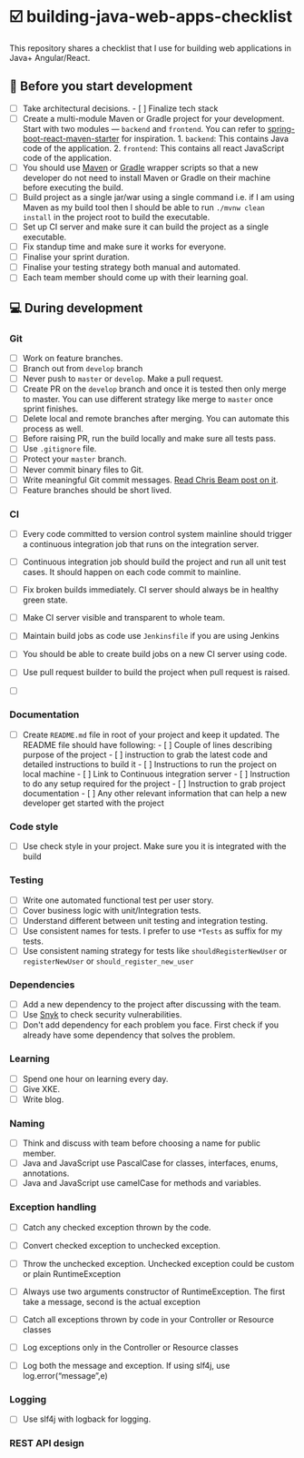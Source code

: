 # :ballot_box_with_check: building-java-web-apps-checklist
This repository shares a checklist that I use for building web applications in Java+ Angular/React.

## :beginner: Before you start development

- [ ] Take architectural decisions.
      - [ ] Finalize tech stack
- [ ] Create a multi-module Maven or Gradle project for your development. Start with two modules — `backend` and `frontend`.  You can refer to [spring-boot-react-maven-starter](https://github.com/shekhargulati/spring-boot-react-maven-starter) for inspiration.
      1. `backend`: This contains Java code of the application.
      2. `frontend`: This contains all react JavaScript code of the application.
- [ ] You should use [Maven](https://github.com/takari/maven-wrapper) or [Gradle](https://docs.gradle.org/current/userguide/gradle_wrapper.html) wrapper scripts so that a new developer do not need to install Maven or Gradle on their machine before executing the build.
- [ ] Build project as a single jar/war using a single command i.e. if I am using Maven as my build tool then I should be able to run `./mvnw clean install` in the project root to build the executable.
- [ ] Set up CI server and make sure it can build the project as a single executable.
- [ ] Fix standup time and make sure it works for everyone.
- [ ] Finalise your sprint duration. 
- [ ] Finalise your testing strategy both manual and automated.
- [ ] Each team member should come up with their learning goal.

## :computer: During development

### Git

- [ ] Work on feature branches.
- [ ] Branch out from `develop` branch
- [ ] Never push to `master` or `develop`. Make a pull request.
- [ ] Create PR on the `develop` branch and once it is tested then only merge to master. You can use different strategy like merge to `master` once sprint finishes.
- [ ] Delete local and remote branches after merging. You can automate this process as well.
- [ ] Before raising PR, run the build locally and make sure all tests pass.
- [ ] Use `.gitignore` file.
- [ ] Protect your `master` branch.
- [ ] Never commit binary files to Git.
- [ ] Write meaningful Git commit messages. [Read Chris Beam post on it](https://chris.beams.io/posts/git-commit/).
- [ ] Feature branches should be short lived.

### CI

- [ ] Every code committed to version control system mainline should trigger a continuous integration job that runs on the integration server.

- [ ] Continuous integration job should build the project and run all unit test cases. It should happen on each code commit to mainline.

- [ ] Fix broken builds immediately. CI server should always be in healthy green state.

- [ ] Make CI server visible and transparent to whole team.

- [ ] Maintain build jobs as code use `Jenkinsfile` if you are using Jenkins

- [ ] You should be able to create build jobs on a new CI server using code.

- [ ] Use pull request builder to build the project when pull request is raised.

- [ ] ​

### Documentation

- [ ] Create `README.md` file in root of your project and keep it updated. The README file should have following:
      - [ ] Couple of lines describing purpose of the project
      - [ ] instruction to grab the latest code and detailed instructions to build it
      - [ ] Instructions to run the project on local machine
      - [ ] Link to Continuous integration server
      - [ ] Instruction to do any setup required for the project
      - [ ] Instruction to grab project documentation
      - [ ] Any other relevant information that can help a new developer get started with the project

### Code style

- [ ] Use check style in your project. Make sure you it is integrated with the build

### Testing

- [ ] Write one automated functional test per user story.
- [ ] Cover business logic with unit/Integration tests.
- [ ] Understand different between unit testing and integration testing.
- [ ] Use consistent names for tests. I prefer to use `*Tests` as suffix for my tests.
- [ ] Use consistent naming strategy for tests like `shouldRegisterNewUser` or `registerNewUser` or `should_register_new_user`

### Dependencies

- [ ] Add a new dependency to the project after discussing with the team.
- [ ] Use [Snyk](https://snyk.io/) to check security vulnerabilities.
- [ ] Don't add dependency for each problem you face. First check if you already have some dependency that solves the problem.

### Learning

- [ ] Spend one hour on learning every day.
- [ ] Give XKE.
- [ ] Write blog.

### Naming

- [ ] Think and discuss with team before choosing a name for public member.
- [ ] Java and JavaScript use PascalCase for classes, interfaces, enums, annotations.
- [ ] Java and JavaScript use camelCase for methods and variables.

### Exception handling

- [ ] Catch any checked exception thrown by the code.

- [ ] Convert checked exception to unchecked exception.

- [ ] Throw the unchecked exception. Unchecked exception could be custom or plain RuntimeException

- [ ] Always use two arguments constructor of RuntimeException. The first take a message, second is the actual exception

- [ ] Catch all exceptions thrown by code in your Controller or Resource classes

- [ ] Log exceptions only in the Controller or Resource classes

- [ ] Log both the message and exception. If using slf4j, use log.error(“message”,e)

### Logging
- [ ] Use slf4j with logback for logging.

### REST API design